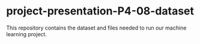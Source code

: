 # project-presentation-P4-08-dataset
This repository contains the dataset and files needed to run our machine learning project.
